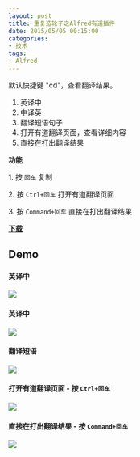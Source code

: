 ```yaml
---
layout: post
title: 重复造轮子之Alfred有道插件
date: 2015/05/05 00:15:00
categories:
- 技术
tags:
- Alfred
---
```


默认快捷键 "cd"，查看翻译结果。

1. 英译中
2. 中译英
3. 翻译短语句子
4. 打开有道翻译页面，查看详细内容
5. 直接在打出翻译结果

**功能**

1\. 按 `回车` 复制

2\. 按 `Ctrl+回车` 打开有道翻译页面

3\. 按 `Command+回车` 直接在打出翻译结果

**[下载](https://github.com/whyliam/whyliam.workflows.youdao/releases)**

## Demo

#### 英译中

![](http://pics.naaln.com/blog/2019-01-14-061044.gif-basicBlog)

#### 英译中

![](http://pics.naaln.com/blog/2019-01-14-061046.gif-basicBlog)

#### 翻译短语

![](http://pics.naaln.com/blog/2019-01-14-061047.gif-basicBlog)

#### 打开有道翻译页面 - 按 `Ctrl+回车`

![](http://pics.naaln.com/blog/2019-01-14-061049.gif-basicBlog)

#### 直接在打出翻译结果 - 按 `Command+回车`

![](http://pics.naaln.com/blog/2019-01-14-061050.gif-basicBlog)
